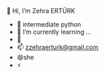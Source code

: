 👋 Hi, I’m Zehra ERTÜRK
- 👀 intermediate python
- 🌱 I’m currently learning ...
- 💞️ 
- 📫 zzehraerturk@gmail.com
- 😄she
- ⚡ 

<!---
Imzehra/Imzehra is a ✨ special ✨ repository because its `README.md` (this file) appears on your GitHub profile.
You can click the Preview link to take a look at your changes.
--->
